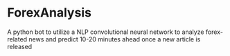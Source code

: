 # ForexAnalysis
A python bot to utilize a NLP convolutional neural network to analyze forex-related news and predict 10-20 minutes ahead once a new article is released

